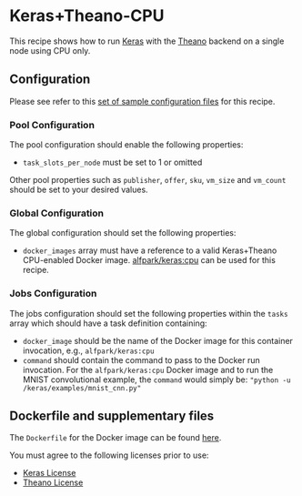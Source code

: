 # Keras+Theano-CPU
This recipe shows how to run [Keras](https://keras.io/) with the
[Theano](http://www.deeplearning.net/software/theano/) backend on
a single node using CPU only.

## Configuration
Please see refer to this [set of sample configuration files](./config) for
this recipe.

### Pool Configuration
The pool configuration should enable the following properties:
* `task_slots_per_node` must be set to 1 or omitted

Other pool properties such as `publisher`, `offer`, `sku`, `vm_size` and
`vm_count` should be set to your desired values.

### Global Configuration
The global configuration should set the following properties:
* `docker_images` array must have a reference to a valid Keras+Theano
CPU-enabled Docker image.
[alfpark/keras:cpu](https://hub.docker.com/r/alfpark/keras/) can be used for
this recipe.

### Jobs Configuration
The jobs configuration should set the following properties within the `tasks`
array which should have a task definition containing:
* `docker_image` should be the name of the Docker image for this container invocation,
e.g., `alfpark/keras:cpu`
* `command` should contain the command to pass to the Docker run invocation.
For the `alfpark/keras:cpu` Docker image and to run the MNIST convolutional
example, the `command` would simply be:
`"python -u /keras/examples/mnist_cnn.py"`

## Dockerfile and supplementary files
The `Dockerfile` for the Docker image can be found [here](./docker).

You must agree to the following licenses prior to use:
* [Keras License](https://github.com/fchollet/keras/blob/master/LICENSE)
* [Theano License](https://github.com/Theano/Theano/blob/master/doc/LICENSE.txt)
